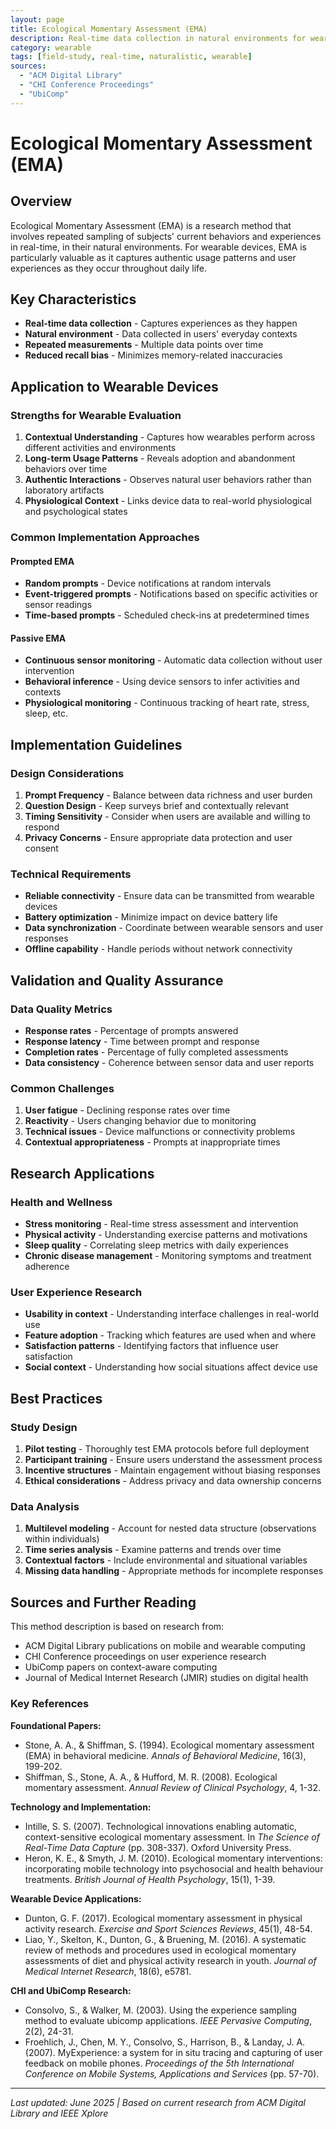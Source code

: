```yaml
---
layout: page
title: Ecological Momentary Assessment (EMA)
description: Real-time data collection in natural environments for wearable devices
category: wearable
tags: [field-study, real-time, naturalistic, wearable]
sources: 
  - "ACM Digital Library"
  - "CHI Conference Proceedings"
  - "UbiComp"
---
```


# Ecological Momentary Assessment (EMA)

## Overview

Ecological Momentary Assessment (EMA) is a research method that involves repeated sampling of subjects' current behaviors and experiences in real-time, in their natural environments. For wearable devices, EMA is particularly valuable as it captures authentic usage patterns and user experiences as they occur throughout daily life.

## Key Characteristics

- **Real-time data collection** - Captures experiences as they happen
- **Natural environment** - Data collected in users' everyday contexts
- **Repeated measurements** - Multiple data points over time
- **Reduced recall bias** - Minimizes memory-related inaccuracies

## Application to Wearable Devices

### Strengths for Wearable Evaluation
1. **Contextual Understanding** - Captures how wearables perform across different activities and environments
2. **Long-term Usage Patterns** - Reveals adoption and abandonment behaviors over time
3. **Authentic Interactions** - Observes natural user behaviors rather than laboratory artifacts
4. **Physiological Context** - Links device data to real-world physiological and psychological states

### Common Implementation Approaches

#### Prompted EMA
- **Random prompts** - Device notifications at random intervals
- **Event-triggered prompts** - Notifications based on specific activities or sensor readings
- **Time-based prompts** - Scheduled check-ins at predetermined times

#### Passive EMA
- **Continuous sensor monitoring** - Automatic data collection without user intervention
- **Behavioral inference** - Using device sensors to infer activities and contexts
- **Physiological monitoring** - Continuous tracking of heart rate, stress, sleep, etc.

## Implementation Guidelines

### Design Considerations
1. **Prompt Frequency** - Balance between data richness and user burden
2. **Question Design** - Keep surveys brief and contextually relevant
3. **Timing Sensitivity** - Consider when users are available and willing to respond
4. **Privacy Concerns** - Ensure appropriate data protection and user consent

### Technical Requirements
- **Reliable connectivity** - Ensure data can be transmitted from wearable devices
- **Battery optimization** - Minimize impact on device battery life
- **Data synchronization** - Coordinate between wearable sensors and user responses
- **Offline capability** - Handle periods without network connectivity

## Validation and Quality Assurance

### Data Quality Metrics
- **Response rates** - Percentage of prompts answered
- **Response latency** - Time between prompt and response
- **Completion rates** - Percentage of fully completed assessments
- **Data consistency** - Coherence between sensor data and user reports

### Common Challenges
1. **User fatigue** - Declining response rates over time
2. **Reactivity** - Users changing behavior due to monitoring
3. **Technical issues** - Device malfunctions or connectivity problems
4. **Contextual appropriateness** - Prompts at inappropriate times

## Research Applications

### Health and Wellness
- **Stress monitoring** - Real-time stress assessment and intervention
- **Physical activity** - Understanding exercise patterns and motivations
- **Sleep quality** - Correlating sleep metrics with daily experiences
- **Chronic disease management** - Monitoring symptoms and treatment adherence

### User Experience Research
- **Usability in context** - Understanding interface challenges in real-world use
- **Feature adoption** - Tracking which features are used when and where
- **Satisfaction patterns** - Identifying factors that influence user satisfaction
- **Social context** - Understanding how social situations affect device use

## Best Practices

### Study Design
1. **Pilot testing** - Thoroughly test EMA protocols before full deployment
2. **Participant training** - Ensure users understand the assessment process
3. **Incentive structures** - Maintain engagement without biasing responses
4. **Ethical considerations** - Address privacy and data ownership concerns

### Data Analysis
1. **Multilevel modeling** - Account for nested data structure (observations within individuals)
2. **Time series analysis** - Examine patterns and trends over time
3. **Contextual factors** - Include environmental and situational variables
4. **Missing data handling** - Appropriate methods for incomplete responses

## Sources and Further Reading

This method description is based on research from:
- ACM Digital Library publications on mobile and wearable computing
- CHI Conference proceedings on user experience research
- UbiComp papers on context-aware computing
- Journal of Medical Internet Research (JMIR) studies on digital health

### Key References

**Foundational Papers:**
- Stone, A. A., & Shiffman, S. (1994). Ecological momentary assessment (EMA) in behavioral medicine. *Annals of Behavioral Medicine*, 16(3), 199-202.
- Shiffman, S., Stone, A. A., & Hufford, M. R. (2008). Ecological momentary assessment. *Annual Review of Clinical Psychology*, 4, 1-32.

**Technology and Implementation:**
- Intille, S. S. (2007). Technological innovations enabling automatic, context-sensitive ecological momentary assessment. In *The Science of Real-Time Data Capture* (pp. 308-337). Oxford University Press.
- Heron, K. E., & Smyth, J. M. (2010). Ecological momentary interventions: incorporating mobile technology into psychosocial and health behaviour treatments. *British Journal of Health Psychology*, 15(1), 1-39.

**Wearable Device Applications:**
- Dunton, G. F. (2017). Ecological momentary assessment in physical activity research. *Exercise and Sport Sciences Reviews*, 45(1), 48-54.
- Liao, Y., Skelton, K., Dunton, G., & Bruening, M. (2016). A systematic review of methods and procedures used in ecological momentary assessments of diet and physical activity research in youth. *Journal of Medical Internet Research*, 18(6), e5781.

**CHI and UbiComp Research:**
- Consolvo, S., & Walker, M. (2003). Using the experience sampling method to evaluate ubicomp applications. *IEEE Pervasive Computing*, 2(2), 24-31.
- Froehlich, J., Chen, M. Y., Consolvo, S., Harrison, B., & Landay, J. A. (2007). MyExperience: a system for in situ tracing and capturing of user feedback on mobile phones. *Proceedings of the 5th International Conference on Mobile Systems, Applications and Services* (pp. 57-70).

---

*Last updated: June 2025 | Based on current research from ACM Digital Library and IEEE Xplore*